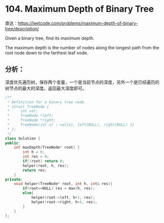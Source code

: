 # 104. Maximum Depth of Binary Tree

直达：https://leetcode.com/problems/maximum-depth-of-binary-tree/description/

Given a binary tree, find its maximum depth.

The maximum depth is the number of nodes along the longest path from the root node down to the farthest leaf node.

## 分析：

深度优先遍历树，保存两个变量，一个是当前节点的深度，另外一个是已经遍历的树节点的最大的深度。返回最大深度即可。

```cpp
/**
 * Definition for a binary tree node.
 * struct TreeNode {
 *     int val;
 *     TreeNode *left;
 *     TreeNode *right;
 *     TreeNode(int x) : val(x), left(NULL), right(NULL) {}
 * };
 */
class Solution {
public:
    int maxDepth(TreeNode* root) {
        int h = 0;
        int res = 0;
        if(!root) return 0;
        helper(root, h, res);
        return res;
    }
private:
    void helper(TreeNode* root, int h, int& res){
        if(root==NULL) res = max(h, res);
        else{
            helper(root->left, h+1, res);
            helper(root->right, h+1, res);
        }
    }
};
```



